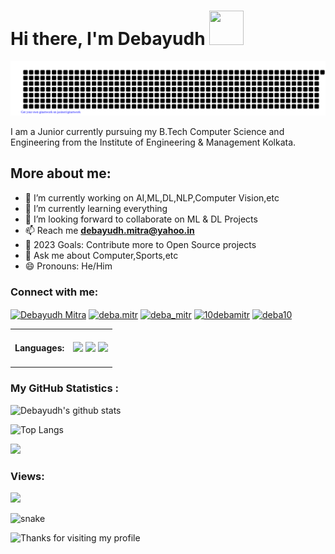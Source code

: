 <h1 align="left">Hi there, I'm Debayudh <img src="https://github.com/mitul3737/mitul3737/blob/main/Wave.gif" height="55px" width="55px"> </h1>


<p align="left">
    <img src="https://github.com/debamitr1012/debamitr1012/blob/main/gitartwork.svg" />
</p>  

I am a Junior currently pursuing my B.Tech Computer Science and Engineering from the Institute of Engineering & Management Kolkata.

## More about me:

- 🔭 I’m currently working on AI,ML,DL,NLP,Computer Vision,etc
- 🌱 I’m currently learning everything
- 👯 I’m looking forward to collaborate on ML & DL Projects
- 📫 Reach me **debayudh.mitra@yahoo.in**
- 🥅 2023 Goals: Contribute more to Open Source projects
- 💬 Ask me about Computer,Sports,etc
- 😄 Pronouns: He/Him

<h3 align="left">Connect with me:</h3>
<p align="left">
<a href="https://www.linkedin.com/in/debayudh-mitra-83b72b207/" target="blank"><img align="center" src="https://raw.githubusercontent.com/rahuldkjain/github-profile-readme-generator/master/src/images/icons/Social/linked-in-alt.svg" alt="Debayudh Mitra" height="30" width="40" /></a>
<a href="https://www.facebook.com/deba.mitr/" target="blank"><img align="center" src="https://raw.githubusercontent.com/rahuldkjain/github-profile-readme-generator/master/src/images/icons/Social/facebook.svg" alt="deba.mitr" height="30" width="40" /></a>
<a href="https://www.instagram.com/deba_mitr/" target="blank"><img align="center" src="https://raw.githubusercontent.com/rahuldkjain/github-profile-readme-generator/master/src/images/icons/Social/instagram.svg" alt="deba_mitr" height="30" width="40" /></a>
<a href="https://twitter.com/10debamitr" target="blank"><img align="center" src="https://raw.githubusercontent.com/rahuldkjain/github-profile-readme-generator/master/src/images/icons/Social/twitter.svg" alt="10debamitr" height="30" width="40" /></a>
<a href="https://leetcode.com/deba10/" target="blank"><img align="center" src="https://upload.wikimedia.org/wikipedia/commons/thumb/a/ab/LeetCode_logo_white_no_text.svg/1200px-LeetCode_logo_white_no_text.svg.png" alt="deba10" height="30" width="40" /></a>
</p>

<table>
<tr>
<td><h4>Languages:</h4></td>
<td> 
<img src="https://img.shields.io/badge/Python-blue?style=for-the-badge&logo=python&labelColor=black&color=DFA200"/>
<img src="https://img.shields.io/badge/Java-orange?style=for-the-badge&logo=java&labelColor=black&color=blue"/>
<img src="https://img.shields.io/badge/CPP-pink?style=for-the-badge&logo=solidity&labelColor=black&color=EAEAEA"/>   
</td></tr>
</table>

<h3 align="left">My GitHub Statistics :</h3>
<p align="left">

![Debayudh's github stats](https://github-readme-stats.vercel.app/api?username=debamitr1012&count_private=true&show_icons=True)

![Top Langs](https://github-readme-stats.vercel.app/api/top-langs/?username=debamitr1012&exclude_repo=dotfiles)
</p>

![](https://github-readme-streak-stats.herokuapp.com/?user=debamitr1012&theme=light)

<h3 align="left">Views:</h3>
<a href="https://github.com/debamitr1012/github-profile-views-counter">
    <img src="https://komarev.com/ghpvc/?username=debamitr1012">
</a>

<p align="left">
  <img src="https://github.com/debamitr1012/debamitr1012/raw/output/github-contribution-grid-snake.svg" alt="snake"></left>
</p>

<img height="120" alt="Thanks for visiting my profile" width="100%" src="https://github.com/dibyendu415/dibyendu415/blob/master/marquee.svg" />
